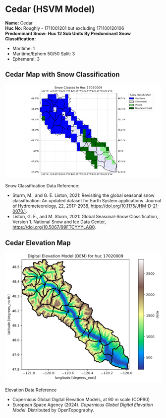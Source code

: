 # Cedar (HSVM Model) 


**Name:**             Cedar <br>
**Huc No:**           Roughly - 1711001201 but excluding 171100120106 <br> 
**Predominant Snow:** 
**Huc 12 Sub Units By Predominant Snow Classification:**
- Maritime: 1
- Maritime/Ephem 50/50 Split: 3
- Ephemeral: 3
  
## Cedar Map with Snow Classification 

![Snow Classes Map](../basic_maps/Snow_classes_in_17020009.png)

Snow Classification Data Reference: 
- Sturm, M., and G. E. Liston, 2021: Revisiting the global seasonal snow classification: An updated dataset for Earth System applications.  Journal of Hydrometeorology, 22, 2917-2938, https://doi.org/10.1175/JHM-D-21-0070.1.
- Liston, G. E., and M. Sturm, 2021: Global Seasonal-Snow Classification, Version 1. National Snow and Ice Data Center, https://doi.org/10.5067/99FTCYYYLAQ0.

## Cedar Elevation Map 
![Elevation Map](../basic_maps/dem_huc17020009.png)

Elevation Data Reference 
- Copernicus Global Digital Elevation Models, at 90 m scale (COP90)
- European Space Agency (2024).  <i>Copernicus Global Digital Elevation Model</i>.  Distributed by OpenTopography. 
